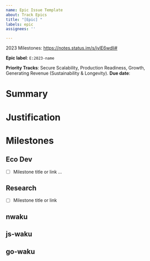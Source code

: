 ```yaml
---
name: Epic Issue Template
about: Track Epics
title: "[Epic] "
labels: epic
assignees: ''

---
```


2023 Milestones: https://notes.status.im/s/iylE6wdli#

**Epic label**: `E:2023-name`
<!-- Remove tracks as needed -->
**Priority Tracks**: Secure Scalability, Production Readiness, Growth, Generating Revenue (Sustainability & Longevity).
**Due date**:

# Summary

<!-- Provide a high level summary of the Epic -->  

# Justification

<!-- Justify the Epic in the context of the priority tracks and project/collective strategies -->

# Milestones

## Eco Dev
 
- [ ] Milestone title or link
...

## Research

- [ ] Milestone title or link

## nwaku

## js-waku

## go-waku
